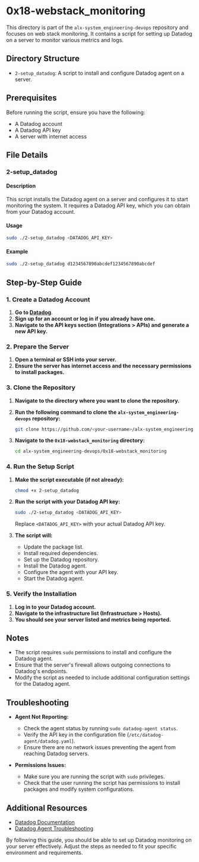 # 0x18-webstack_monitoring

This directory is part of the `alx-system_engineering-devops` repository and focuses on web stack monitoring. It contains a script for setting up Datadog on a server to monitor various metrics and logs.

## Directory Structure

- `2-setup_datadog`: A script to install and configure Datadog agent on a server.

## Prerequisites

Before running the script, ensure you have the following:

- A Datadog account
- A Datadog API key
- A server with internet access

## File Details

### 2-setup_datadog

#### Description
This script installs the Datadog agent on a server and configures it to start monitoring the system. It requires a Datadog API key, which you can obtain from your Datadog account.

#### Usage
```bash
sudo ./2-setup_datadog <DATADOG_API_KEY>
```

#### Example
```bash
sudo ./2-setup_datadog d1234567890abcdef1234567890abcdef
```

## Step-by-Step Guide

### 1. Create a Datadog Account

1. **Go to [Datadog](https://www.datadoghq.com/)**.
2. **Sign up for an account or log in if you already have one.**
3. **Navigate to the API keys section (Integrations > APIs) and generate a new API key.**

### 2. Prepare the Server

1. **Open a terminal or SSH into your server.**
2. **Ensure the server has internet access and the necessary permissions to install packages.**

### 3. Clone the Repository

1. **Navigate to the directory where you want to clone the repository.**
2. **Run the following command to clone the `alx-system_engineering-devops` repository:**

    ```bash
    git clone https://github.com/<your-username>/alx-system_engineering-devops.git
    ```

3. **Navigate to the `0x18-webstack_monitoring` directory:**

    ```bash
    cd alx-system_engineering-devops/0x18-webstack_monitoring
    ```

### 4. Run the Setup Script

1. **Make the script executable (if not already):**

    ```bash
    chmod +x 2-setup_datadog
    ```

2. **Run the script with your Datadog API key:**

    ```bash
    sudo ./2-setup_datadog <DATADOG_API_KEY>
    ```

    Replace `<DATADOG_API_KEY>` with your actual Datadog API key.

3. **The script will:**
    - Update the package list.
    - Install required dependencies.
    - Set up the Datadog repository.
    - Install the Datadog agent.
    - Configure the agent with your API key.
    - Start the Datadog agent.

### 5. Verify the Installation

1. **Log in to your Datadog account.**
2. **Navigate to the infrastructure list (Infrastructure > Hosts).**
3. **You should see your server listed and metrics being reported.**

## Notes

- The script requires `sudo` permissions to install and configure the Datadog agent.
- Ensure that the server's firewall allows outgoing connections to Datadog's endpoints.
- Modify the script as needed to include additional configuration settings for the Datadog agent.

## Troubleshooting

- **Agent Not Reporting:**
  - Check the agent status by running `sudo datadog-agent status`.
  - Verify the API key in the configuration file (`/etc/datadog-agent/datadog.yaml`).
  - Ensure there are no network issues preventing the agent from reaching Datadog servers.

- **Permissions Issues:**
  - Make sure you are running the script with `sudo` privileges.
  - Check that the user running the script has permissions to install packages and modify system configurations.

## Additional Resources

- [Datadog Documentation](https://docs.datadoghq.com/)
- [Datadog Agent Troubleshooting](https://docs.datadoghq.com/agent/troubleshooting/)

By following this guide, you should be able to set up Datadog monitoring on your server effectively. Adjust the steps as needed to fit your specific environment and requirements.
